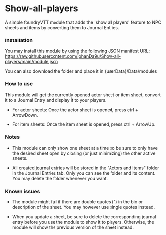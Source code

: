 # Show-all-players
A simple foundryVTT module that adds the 'show all players' feature to NPC sheets and items by converting them to Journal Entries.

### Installation
You may install this module by using the following JSON manifest URL: https://raw.githubusercontent.com/johanDa9u/Show-all-players/main/module.json

You can also download the folder and place it in {userData}/Data/modules

### How to use

This module will get the currently opened actor sheet or item sheet, convert it to a Journal Entry and display it to your players.

* For actor sheets: 
    Once the actor sheet is opened, press ctrl + ArrowDown.

* For item sheets:
    Once the item sheet is opened, press ctrl + ArrowUp.

### Notes

* This module can only show one sheet at a time so be sure to only have the desired sheet open by closing (or just minimizing) the other active sheets.

* All created journal entries will be stored in the "Actors and Items" folder in the Journal Entries tab.
Only you can see the folder and its content. You may delete the folder whenever you want.

### Known issues

* The module might fail if there are double quotes (") in the bio or description of the sheet. You may however use single quotes instead.

* When you update a sheet, be sure to delete the corresponding journal entry before you use the module to show it to players. Otherwise, the module will show the previous version of the sheet instead.














